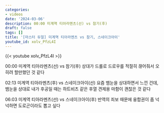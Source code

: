 ```yaml
---
categories:
- videos
date: '2024-03-06'
description: 00:00 미계역 티아라멘츠(선) vs 참기(후)
draft: false
tags: []
title: '[마스터 듀얼] 미계역 티아라멘츠 vs 참기, 스네이크아이'
youtube_id: xolv_PfzL4I
---
```



{{< youtube xolv_PfzL4I >}}

00:00 미계역 티아라멘츠(선) vs 참기(후)
상대가 드롤로 드로우를 적절히 끊어줘서 오히려 할만했던 것 같다

02:13 미계역 티아라멘츠(후) vs 스네이크아이(선)
요즘 뱀눈을 상대하면서 느낀 건데, 뱀눈을 상대로 내가 후공일 때는 하트비츠 같은 후열 견제용 마함이 괜찮은 것 같다

06:03 미계역 티아라멘츠(선) vs 스네이크아이(후)
반역의 죄보 때문에 융합권이 좀 넉넉하면 도로곤이라도 뽑고 싶다